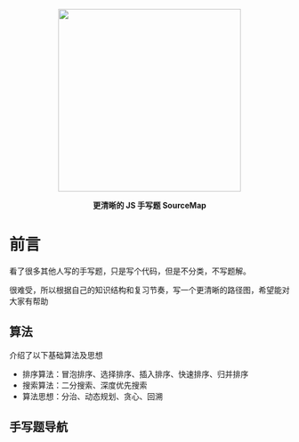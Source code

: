 <p align="center">
    <img src=https://github.com/user-attachments/assets/94fcbed8-0779-4270-8f75-5589b18c93a8 width=328/>
</p>
<p align="center"><strong>更清晰的 JS 手写题 SourceMap</strong></p>

# 前言
看了很多其他人写的手写题，只是写个代码，但是不分类，不写题解。

很难受，所以根据自己的知识结构和复习节奏，写一个更清晰的路径图，希望能对大家有帮助

## 算法
介绍了以下基础算法及思想

- 排序算法：冒泡排序、选择排序、插入排序、快速排序、归并排序
- 搜索算法：二分搜索、深度优先搜索
- 算法思想：分治、动态规划、贪心、回溯

## 手写题导航
